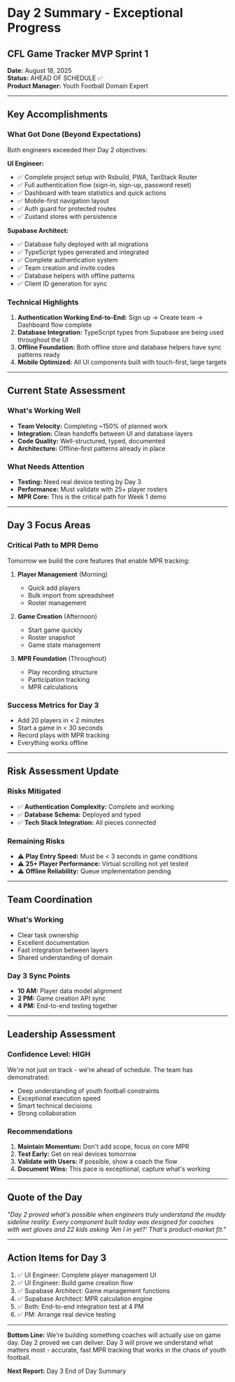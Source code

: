 # Day 2 Summary - Exceptional Progress
## CFL Game Tracker MVP Sprint 1

**Date:** August 18, 2025  
**Status:** AHEAD OF SCHEDULE ✅  
**Product Manager:** Youth Football Domain Expert

---

## Key Accomplishments

### What Got Done (Beyond Expectations)
Both engineers exceeded their Day 2 objectives:

**UI Engineer:**
- ✅ Complete project setup with Rsbuild, PWA, TanStack Router
- ✅ Full authentication flow (sign-in, sign-up, password reset)
- ✅ Dashboard with team statistics and quick actions
- ✅ Mobile-first navigation layout
- ✅ Auth guard for protected routes
- ✅ Zustand stores with persistence

**Supabase Architect:**
- ✅ Database fully deployed with all migrations
- ✅ TypeScript types generated and integrated
- ✅ Complete authentication system
- ✅ Team creation and invite codes
- ✅ Database helpers with offline patterns
- ✅ Client ID generation for sync

### Technical Highlights
1. **Authentication Working End-to-End:** Sign up → Create team → Dashboard flow complete
2. **Database Integration:** TypeScript types from Supabase are being used throughout the UI
3. **Offline Foundation:** Both offline store and database helpers have sync patterns ready
4. **Mobile Optimized:** All UI components built with touch-first, large targets

---

## Current State Assessment

### What's Working Well
- **Team Velocity:** Completing ~150% of planned work
- **Integration:** Clean handoffs between UI and database layers
- **Code Quality:** Well-structured, typed, documented
- **Architecture:** Offline-first patterns already in place

### What Needs Attention
- **Testing:** Need real device testing by Day 3
- **Performance:** Must validate with 25+ player rosters
- **MPR Core:** This is the critical path for Week 1 demo

---

## Day 3 Focus Areas

### Critical Path to MPR Demo
Tomorrow we build the core features that enable MPR tracking:

1. **Player Management** (Morning)
   - Quick add players
   - Bulk import from spreadsheet
   - Roster management

2. **Game Creation** (Afternoon)
   - Start game quickly
   - Roster snapshot
   - Game state management

3. **MPR Foundation** (Throughout)
   - Play recording structure
   - Participation tracking
   - MPR calculations

### Success Metrics for Day 3
- Add 20 players in < 2 minutes
- Start a game in < 30 seconds
- Record plays with MPR tracking
- Everything works offline

---

## Risk Assessment Update

### Risks Mitigated
- ✅ **Authentication Complexity:** Complete and working
- ✅ **Database Schema:** Deployed and typed
- ✅ **Tech Stack Integration:** All pieces connected

### Remaining Risks
- ⚠️ **Play Entry Speed:** Must be < 3 seconds in game conditions
- ⚠️ **25+ Player Performance:** Virtual scrolling not yet tested
- ⚠️ **Offline Reliability:** Queue implementation pending

---

## Team Coordination

### What's Working
- Clear task ownership
- Excellent documentation
- Fast integration between layers
- Shared understanding of domain

### Day 3 Sync Points
- **10 AM:** Player data model alignment
- **2 PM:** Game creation API sync
- **4 PM:** End-to-end testing together

---

## Leadership Assessment

### Confidence Level: HIGH
We're not just on track - we're ahead of schedule. The team has demonstrated:
- Deep understanding of youth football constraints
- Exceptional execution speed
- Smart technical decisions
- Strong collaboration

### Recommendations
1. **Maintain Momentum:** Don't add scope, focus on core MPR
2. **Test Early:** Get on real devices tomorrow
3. **Validate with Users:** If possible, show a coach the flow
4. **Document Wins:** This pace is exceptional, capture what's working

---

## Quote of the Day
*"Day 2 proved what's possible when engineers truly understand the muddy sideline reality. Every component built today was designed for coaches with wet gloves and 22 kids asking 'Am I in yet?' That's product-market fit."*

---

## Action Items for Day 3
1. ✅ UI Engineer: Complete player management UI
2. ✅ UI Engineer: Build game creation flow
3. ✅ Supabase Architect: Game management functions
4. ✅ Supabase Architect: MPR calculation engine
5. ✅ Both: End-to-end integration test at 4 PM
6. ✅ PM: Arrange real device testing

---

**Bottom Line:** We're building something coaches will actually use on game day. Day 2 proved we can deliver. Day 3 will prove we understand what matters most - accurate, fast MPR tracking that works in the chaos of youth football.

**Next Report:** Day 3 End of Day Summary